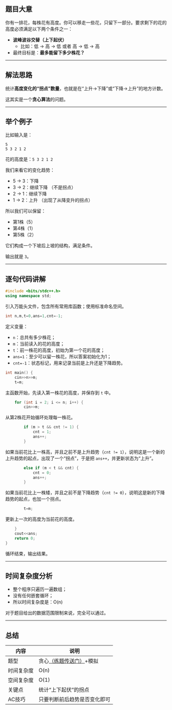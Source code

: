 ## 题目大意

你有一排花，每株花有高度。你可以移走一些花，只留下一部分。要求剩下的花的高度必须满足以下两个条件之一：

- **波峰波谷交替（上下起伏）**
  - 比如：低 → 高 → 低 或者 高 → 低 → 高
- 最终目标是：**最多能留下多少株花？**

---

## 解法思路

统计**高度变化的“拐点”数量**，也就是在“上升→下降”或“下降→上升”的地方计数。

这其实是一个**贪心算法**的问题。

---

## 举个例子
比如输入是：

```
5
5 3 2 1 2
```

花的高度是：`5 3 2 1 2`

我们来看它的变化趋势：

- 5 → 3：下降
- 3 → 2：继续下降 （不是拐点）
- 2 → 1：继续下降 
- 1 → 2：上升 （出现了从降变升的拐点）

所以我们可以保留：
- 第1株（5）
- 第4株（1）
- 第5株（2）

它们构成一个下坡后上坡的结构，满足条件。

输出就是 `3`。

---

## 逐句代码讲解

```cpp
#include <bits/stdc++.h>
using namespace std;
```
引入万能头文件，包含所有常用库函数；使用标准命名空间。

```cpp
int n,m,t=0,ans=1,cnt=-1;
```
定义变量：
- `n`：总共有多少株花；
- `m`：当前读入的花的高度；
- `t`：前一株花的高度，初始为第一个花的高度；
- `ans=1`：至少可以留一株花，所以答案初始化为1；
- `cnt=-1`：状态标记，用来记录当前是上升还是下降趋势。

```cpp
int main() {
	cin>>n>>m; 
	t=m;
```
主函数开始，先读入第一株花的高度，并保存到 `t` 中。

```cpp
	for (int i = 2; i <= n; i++) {
		cin>>m;
```
从第2株花开始循环处理每一株花。

```cpp
		if (m > t && cnt != 1) {
			cnt = 1;
			ans++;
		}
```
如果当前花比上一株高，并且之前不是上升趋势（`cnt != 1`），说明这是一个新的上升趋势的起点，出现了一个“拐点”，于是把 `ans++`，并更新状态为“上升”。

```cpp
		else if (m < t && cnt) {
			cnt = 0;
			ans++;
		}
```
如果当前花比上一株矮，并且之前不是下降趋势（`cnt != 0`），说明这是新的下降趋势的起点，也加一个拐点。

```cpp
		t=m;
```
更新上一次的高度为当前花的高度。

```cpp
	}
	cout<<ans;
	return 0;
}
```
循环结束，输出结果。

---

## 时间复杂度分析

- 整个程序只遍历一遍数组；
- 没有任何嵌套循环；
- 所以时间复杂度是：O(n) 

对于题目给出的数据范围限制来说，完全可以通过。

---

## 总结

| 内容 | 说明 |
|------|------|
| 题型 | 贪心[（练题传送门）](https://www.luogu.com.cn/training/110)+模拟 |
| 时间复杂度 | O(n) |
| 空间复杂度 | O(1) |
| 关键点 | 统计“上下起伏”的拐点 |
| AC技巧 | 只要判断前后趋势是否变化即可 |
